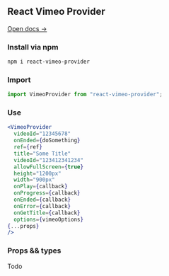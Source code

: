 ## React Vimeo Provider

[Open docs →](https://react-vimeo-provider.netlify.app)

### Install via npm
```sh
npm i react-vimeo-provider
```

### Import

```jsx
import VimeoProvider from "react-vimeo-provider";
```

### Use

```jsx
<VimeoProvider 
  videoId="12345678" 
  onEnded={doSomething} 
  ref={ref}
  title="Some Title"
  videoId="123412341234"
  allowFullScreen={true}
  height="1200px"
  width="900px"
  onPlay={callback}
  onProgress={callback}
  onEnded={callback}
  onError={callback}
  onGetTitle={callback}
  options={vimeoOptions}
{...props}
/>
```

### Props && types

Todo
